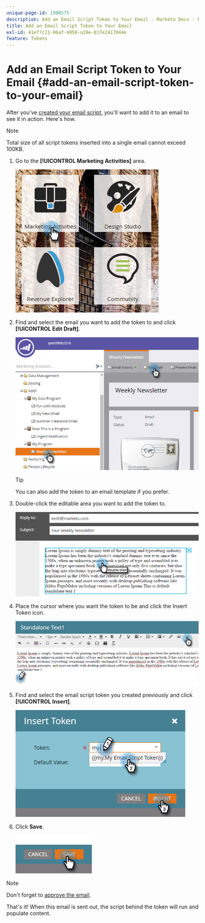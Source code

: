 ```yaml
---
unique-page-id: 1900575
description: Add an Email Script Token to Your Email - Marketo Docs - Product Documentation
title: Add an Email Script Token to Your Email
exl-id: 41ef7c21-06af-4950-a19e-017e2417044e
feature: Tokens
---
```

# Add an Email Script Token to Your Email {#add-an-email-script-token-to-your-email}

After you've [created your email script](/help/marketo/product-docs/email-marketing/general/using-tokens/create-an-email-script-token.md), you'll want to add it to an email to see it in action. Here's how.

>[!NOTE]
>
>Total size of all script tokens inserted into a single email cannot exceed 100KB.

1. Go to the **[!UICONTROL Marketing Activities]** area.

   ![](assets/one-2.png)

1. Find and select the email you want to add the token to and click **[!UICONTROL Edit Draft]**.

   ![](assets/two-2.png)

   >[!TIP]
   >
   >You can also add the token to an email template if you prefer.

1. Double-click the editable area you want to add the token to.

   ![](assets/three-2.png)

1. Place the cursor where you want the token to be and click the Insert Token icon.

   ![](assets/four-2.png)

1. Find and select the email script token you created previously and click **[!UICONTROL Insert]**.

   ![](assets/five-1.png)

1. Click **Save**.

   ![](assets/six.png)

>[!NOTE]
>
>Don't forget to [approve the email](/help/marketo/product-docs/email-marketing/general/creating-an-email/approve-an-email.md).

That's it! When this email is sent out, the script behind the token will run and populate content.
